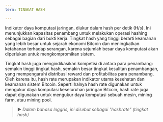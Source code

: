 ```yaml
---
term: TINGKAT HASH

---
```

Indikator daya komputasi jaringan, diukur dalam hash per detik (H/s). Ini menunjukkan kapasitas penambang untuk melakukan operasi hashing sebagai bagian dari bukti kerja. Tingkat hash yang tinggi berarti keamanan yang lebih besar untuk sejarah ekonomi Bitcoin dan meningkatkan ketahanan terhadap serangan, karena sejumlah besar daya komputasi akan diperlukan untuk mengkompromikan sistem.

Tingkat hash juga mengindikasikan kompetisi di antara para penambang: semakin tinggi tingkat hash, semakin besar tingkat kesulitan penambangan, yang mempengaruhi distribusi reward dan profitabilitas para penambang. Oleh karena itu, hash rate merupakan indikator utama kesehatan dan keamanan sistem Bitcoin. Seperti halnya hash rate digunakan untuk mengukur daya komputasi keseluruhan jaringan Bitcoin, hash rate juga dapat digunakan untuk mengukur daya komputasi sebuah mesin, mining farm, atau mining pool.

> ► *Dalam bahasa Inggris, ini disebut sebagai "hashrate" (tingkat hash)*
